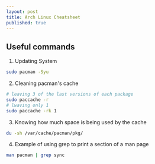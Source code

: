 ```yaml
---
layout: post
title: Arch Linux Cheatsheet
published: true
---
```


## Useful commands

1. Updating System

```bash
sudo pacman -Syu
```
    
2. Cleaning pacman's cache

```bash
# leaving 3 of the last versions of each package
sudo paccache -r
# lwaving only 1
sudo paccache -rk 1
```
  
3. Knowing how much space is being used by the cache

```bash
du -sh /var/cache/pacman/pkg/
```

4. Example of using grep to print a section of a man page

```bash
man pacman | grep sync
```



